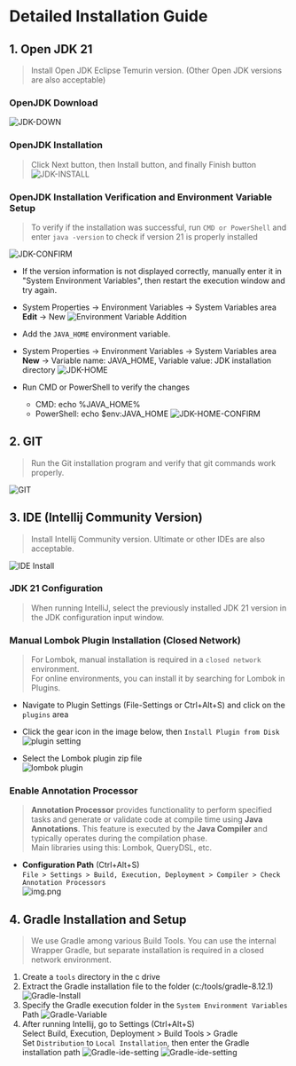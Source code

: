 # Detailed Installation Guide

## 1. Open JDK 21
>
> Install Open JDK Eclipse Temurin version. (Other Open JDK versions are also acceptable)

### OpenJDK Download

![JDK-DOWN](images/install/install-open-jdk-down.png)

### OpenJDK Installation
>
> Click Next button, then Install button, and finally Finish button
![JDK-INSTALL](images/install/install-open-jdk-install.png)

### OpenJDK Installation Verification and Environment Variable Setup
>
> To verify if the installation was successful, run `CMD or PowerShell` and enter `java -version` to check if version 21 is properly installed

![JDK-CONFIRM](images/install/install-open-jdk-confirm.png)

- If the version information is not displayed correctly, manually enter it in "System Environment Variables", then restart the execution window and try again.
- System Properties -> Environment Variables -> System Variables area **Edit** -> New
![Environment Variable Addition](images/install/install-open-jdk-variable-mod.png)

- Add the `JAVA_HOME` environment variable.
- System Properties -> Environment Variables -> System Variables area **New** -> Variable name: JAVA_HOME, Variable value: JDK installation directory
![JDK-HOME](images/install/install-open-jdk-home.png)
- Run CMD or PowerShell to verify the changes
  - CMD: echo %JAVA_HOME%
  - PowerShell: echo $env:JAVA_HOME
  ![JDK-HOME-CONFIRM](images/install/install-open-jdk-home-confirm.png)

## 2. GIT
>
> Run the Git installation program and verify that git commands work properly.

![GIT](images/install/install-git.png)

## 3. IDE (Intellij Community Version)
>
> Install Intellij Community version.
> Ultimate or other IDEs are also acceptable.

![IDE Install](images/install/install-ide-intellij.png)

### JDK 21 Configuration
>
> When running IntelliJ, select the previously installed JDK 21 version in the JDK configuration input window.

### Manual Lombok Plugin Installation (Closed Network)
>
> For Lombok, manual installation is required in a `closed network` environment.  
> For online environments, you can install it by searching for Lombok in Plugins.

- Navigate to Plugin Settings (File-Settings or Ctrl+Alt+S) and click on the `plugins` area
- Click the gear icon in the image below, then `Install Plugin from Disk`  
![plugin setting](images/install/install-ide-plugin.png)

- Select the Lombok plugin zip file  
![lombok plugin](images/install/install-ide-plugin-lombok.png)

### Enable Annotation Processor
>
> **Annotation Processor** provides functionality to perform specified tasks and generate or validate code at compile time using **Java Annotations**.
This feature is executed by the **Java Compiler** and typically operates during the compilation phase.  
> Main libraries using this: Lombok, QueryDSL, etc.

- **Configuration Path** (Ctrl+Alt+S)  
  `File > Settings > Build, Execution, Deployment > Compiler > Check Annotation Processors`  
  ![img.png](images/install/install-ide-annotation-enable.png)

## 4. Gradle Installation and Setup 
>
> We use Gradle among various Build Tools.
> You can use the internal Wrapper Gradle, but separate installation is required in a closed network environment.

1. Create a `tools` directory in the c drive
2. Extract the Gradle installation file to the folder (c:/tools/gradle-8.12.1)
![Gradle-Install](images/install/install-gradle.png)
3. Specify the Gradle execution folder in the `System Environment Variables` Path
   ![Gradle-Variable](images/install/install-gradle-variable.png)
4. After running Intellij, go to Settings (Ctrl+Alt+S)  
   Select Build, Execution, Deployment > Build Tools > Gradle  
   Set `Distribution` to `Local Installation`, then enter the Gradle installation path
   ![Gradle-ide-setting](images/install/install-gradle-ide-1.png)
   ![Gradle-ide-setting](images/install/install-gradle-ide-2.png) 